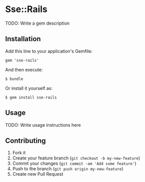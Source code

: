 # Sse::Rails

TODO: Write a gem description

## Installation

Add this line to your application's Gemfile:

    gem 'sse-rails'

And then execute:

    $ bundle

Or install it yourself as:

    $ gem install sse-rails

## Usage

TODO: Write usage instructions here

## Contributing

1. Fork it
2. Create your feature branch (`git checkout -b my-new-feature`)
3. Commit your changes (`git commit -am 'Add some feature'`)
4. Push to the branch (`git push origin my-new-feature`)
5. Create new Pull Request
